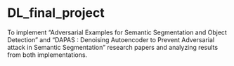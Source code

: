 # DL_final_project
To implement “Adversarial Examples for Semantic Segmentation and Object Detection” and “DAPAS : Denoising Autoencoder to Prevent Adversarial attack in Semantic Segmentation” research papers and analyzing results from both implementations.
